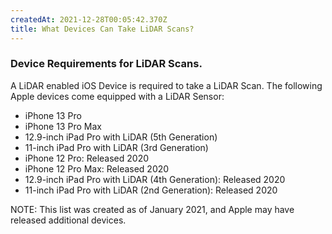 ```yaml
---
createdAt: 2021-12-28T00:05:42.370Z
title: What Devices Can Take LiDAR Scans?
---
```


### Device Requirements for LiDAR Scans.

A LiDAR enabled iOS Device is required to take a LiDAR Scan. The following Apple devices come equipped with a LiDAR Sensor:

* iPhone 13 Pro
* iPhone 13 Pro Max
* 12.9-inch iPad Pro with LiDAR (5th Generation)
* 11-inch iPad Pro with LiDAR  (3rd Generation)
* iPhone 12 Pro: Released 2020
* iPhone 12 Pro Max: Released 2020
* 12.9-inch iPad Pro with LiDAR  (4th Generation): Released 2020
* 11-inch iPad Pro with LiDAR  (2nd Generation): Released 2020

NOTE: This list was created as of January 2021, and Apple may have released additional devices.